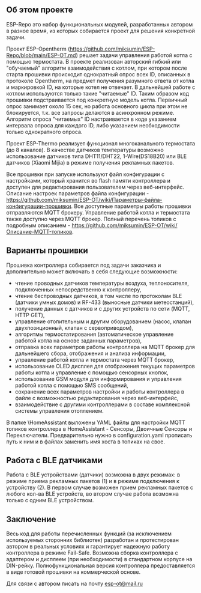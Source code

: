 ## Об этом проекте
ESP-Repo это набор функциональных модулей, разработанных автором в разное время, из которых собирается проект для решения конкретной задачи.

Проект ESP-Opentherm (https://github.com/miksumin/ESP-Repo/blob/main/ESP-OT.md) решает задачи управления работой котла с помощью термостата. В проекте реализован авторский гибкий или "обучаемый" алгоритм взаимодействия с котлом, при котором после старта прошивки происходит однократный опрос всех ID, описанных в протоколе Opentherm, на предмет получения разумного ответа от котла и маркировкой ID, на которые котел не отвечает. В дальнейшей работе с котлом используются только такие "читаемые" ID. Таким образом код прошивки подстраивается под конкретную модель котла.
Первичный опрос занимает около 15 сек, но работа основного цикла при этом не блокируется, т.к. все запросы делаются в асинхронном режиме.
Алгоритм опроса "читаемых" ID настраивается в коде указанием интервала опроса для каждого ID, либо указанием необходимости только однократного опроса.

Проект ESP-Thermo реализует функционал многоканального термостата (до 8 каналов). В качестве датчиков температуры возможно использование датчиков типа DHT11/DHT22, 1-Wire(DS18B20) или BLE датчиков (Xiaomi Mijia) в режиме получения рекламных пакетов.

Все прошивки при запуске используют файл конфигурации с настройками, который хранится во flash памяти контроллера и доступен для редактирования пользователем через веб-интерфейс.
Описание настроек параметров файла конфигурации - https://github.com/miksumin/ESP-OT/wiki/Параметры-файла-конфигурации-прошивки.
Все доступные параметры работы прошивки отправляются MQTT брокеру. Управление работой котла и термостата также доступно через MQTT брокер. 
Полный перечень топиков с подробным описанием - https://github.com/miksumin/ESP-OT/wiki/Описание-MQTT-топиков.

## Варианты прошивки
Прошивка контроллера собирается под задачи заказчика и дополнительно может включать в себя следующие возможности:
- чтение проводных датчиков температуры воздуха, теплоносителя, подключенных непосредственно к контроллеру,
- чтение беспроводных датчиков, в том числе по протоколам BLE (датчики умных домов) и RF-433 (выносные датчики метеостанций),
- получение данных с датчиков и с других устройств по сети (MQTT, HTTP GET),
- управление отопительным и другим оборудованием (насос, клапан двухпозиционный, клапан с сервоприводом),
- алгоритмы термостатирования (автоматическое управление работой котла на основе заданных параметров),
- отправка всех параметров работы контроллера на MQTT брокер для дальнейшего сбора, отображения и анализа информации,
- управление работой котла и термостата через MQTT брокер,
- использование OLED дисплея для отображения текущих параметров работы котла и управление с помощью сенсорных кнопок,
- использование GSM модуля для информирования и управления работой котла с помощью SMS сообщений,
- сохранение всех параметров настройки и работы контроллера в файле с возможностью редактирования через веб-интерфейс,
- взаимодействие с другими контроллерами в составе комплексной системы управления отоплением.


В папке \HomeAssistant выложены YAML файлы для настройки MQTT топиков контроллера в HomeAssistant - Сенсоры, Двоичные Сенсоры и Переключатели. 
Предварительно нужно в configuration.yaml прописать путь к ним и в файлах заменить имя хоста в топиках на свое.

## Работа с BLE датчиками
Работа с BLE устройствами (датчики) возможна в двух режимах: в режиме приема рекламных пакетов (1) и в режиме подключения к устройству (2).
В первом случае возможен прием рекламных пакетов с любого кол-ва BLE устройств, во втором случае работа возможна только с одним BLE устройством.

## Заключение
Весь код для работы перечисленных функций (за исключением используемых сторонних библиотек) разработан и протестирован 
автором в реальных условиях и гарантирует надежную работу контроллера в режиме Fail-Safe.
Возможна сборка контроллера с адаптером и дисплеем (при необходимости) в стандартном корпусе на DIN-рейку.
Полнофункциональная версия контроллера предоставляется в виде готовой прошивки на коммерческой основе.

Для связи с автором писать на почту esp-ot@mail.ru
